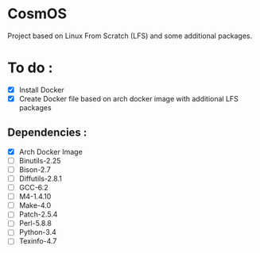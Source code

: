 # CosmOS

Project based on Linux From Scratch (LFS) and some additional packages.

# To do : 

- [X] Install Docker
- [X] Create Docker file based on arch docker image with additional LFS packages

## Dependencies :
- [X] Arch Docker Image
- [ ] Binutils-2.25
- [ ] Bison-2.7 
- [ ] Diffutils-2.8.1
- [ ] GCC-6.2
- [ ] M4-1.4.10
- [ ] Make-4.0
- [ ] Patch-2.5.4
- [ ] Perl-5.8.8
- [ ] Python-3.4
- [ ] Texinfo-4.7
